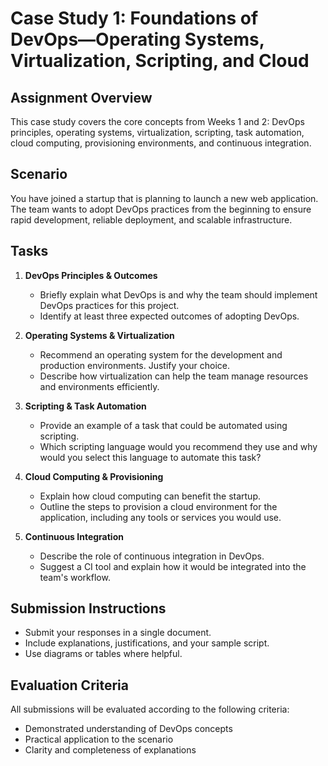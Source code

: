 # Case Study 1: Foundations of DevOps—Operating Systems, Virtualization, Scripting, and Cloud

## Assignment Overview

This case study covers the core concepts from Weeks 1 and 2: DevOps principles, operating systems, virtualization, scripting, task automation, cloud computing, provisioning environments, and continuous integration.

## Scenario

You have joined a startup that is planning to launch a new web application. The team wants to adopt DevOps practices from the beginning to ensure rapid development, reliable deployment, and scalable infrastructure.

## Tasks

1. **DevOps Principles & Outcomes**
   - Briefly explain what DevOps is and why the team should implement DevOps practices for this project.
   - Identify at least three expected outcomes of adopting DevOps.

2. **Operating Systems & Virtualization**
   - Recommend an operating system for the development and production environments. Justify your choice.
   - Describe how virtualization can help the team manage resources and environments efficiently.

3. **Scripting & Task Automation**
   - Provide an example of a task that could be automated using scripting.
   - Which scripting language would you recommend they use and why would you select this language to automate this task?

4. **Cloud Computing & Provisioning**
   - Explain how cloud computing can benefit the startup.
   - Outline the steps to provision a cloud environment for the application, including any tools or services you would use.

5. **Continuous Integration**
   - Describe the role of continuous integration in DevOps.
   - Suggest a CI tool and explain how it would be integrated into the team's workflow.

## Submission Instructions

- Submit your responses in a single document.
- Include explanations, justifications, and your sample script.
- Use diagrams or tables where helpful.

## Evaluation Criteria

All submissions will be evaluated according to the following criteria:

- Demonstrated understanding of DevOps concepts
- Practical application to the scenario
- Clarity and completeness of explanations
